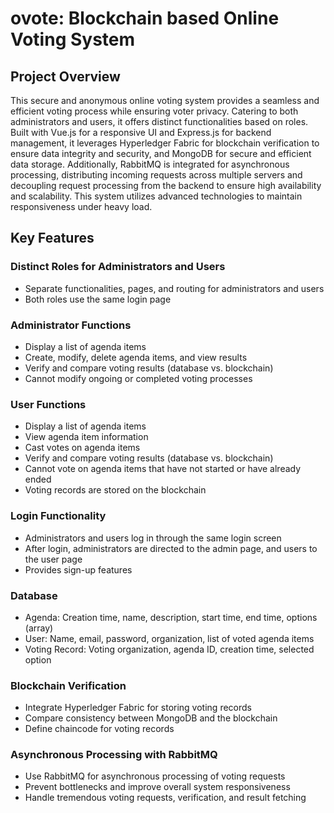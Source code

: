 # ovote: Blockchain based Online Voting System

## Project Overview
This secure and anonymous online voting system provides a seamless and efficient voting process while ensuring voter privacy. Catering to both administrators and users, it offers distinct functionalities based on roles. Built with Vue.js for a responsive UI and Express.js for backend management, it leverages Hyperledger Fabric for blockchain verification to ensure data integrity and security, and MongoDB for secure and efficient data storage. Additionally, RabbitMQ is integrated for asynchronous processing, distributing incoming requests across multiple servers and decoupling request processing from the backend to ensure high availability and scalability. This system utilizes advanced technologies to maintain responsiveness under heavy load.

## Key Features

### Distinct Roles for Administrators and Users
- Separate functionalities, pages, and routing for administrators and users
- Both roles use the same login page

### Administrator Functions
- Display a list of agenda items
- Create, modify, delete agenda items, and view results
- Verify and compare voting results (database vs. blockchain)
- Cannot modify ongoing or completed voting processes

### User Functions
- Display a list of agenda items
- View agenda item information
- Cast votes on agenda items
- Verify and compare voting results (database vs. blockchain)
- Cannot vote on agenda items that have not started or have already ended
- Voting records are stored on the blockchain

### Login Functionality
- Administrators and users log in through the same login screen
- After login, administrators are directed to the admin page, and users to the user page
- Provides sign-up features

### Database
- Agenda: Creation time, name, description, start time, end time, options (array)
- User: Name, email, password, organization, list of voted agenda items
- Voting Record: Voting organization, agenda ID, creation time, selected option

### Blockchain Verification
- Integrate Hyperledger Fabric for storing voting records
- Compare consistency between MongoDB and the blockchain
- Define chaincode for voting records

### Asynchronous Processing with RabbitMQ
- Use RabbitMQ for asynchronous processing of voting requests
- Prevent bottlenecks and improve overall system responsiveness
- Handle tremendous voting requests, verification, and result fetching
